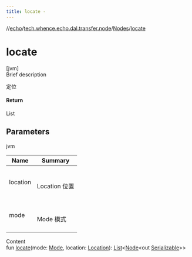 ```yaml
---
title: locate -
---
```

//[echo](../../index.md)/[tech.whence.echo.dal.transfer.node](../index.md)/[Nodes](index.md)/[locate](locate.md)



# locate  
[jvm]  
Brief description  


定位



#### Return  


List<Node>



## Parameters  
  
jvm  
  
|  Name|  Summary| 
|---|---|
| location| <br><br>Location 位置<br><br>
| mode| <br><br>Mode 模式<br><br>
  
  
Content  
fun [locate](locate.md)(mode: [Mode](../../tech.whence.echo.dal.transfer/-mode/index.md), location: [Location](../-location/index.md)): [List](https://kotlinlang.org/api/latest/jvm/stdlib/kotlin.collections/-list/index.html)<[Node](../-node/index.md)<out [Serializable](https://docs.oracle.com/javase/8/docs/api/java/io/Serializable.html)>>  




